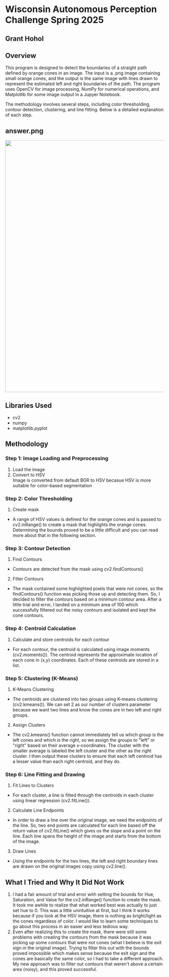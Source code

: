 # Wisconsin Autonomous Perception Challenge Spring 2025
## Grant Hohol

## Overview
This program is designed to detect the boundaries of a straight path defined by orange cones in an image. The input is a .png image containing small orange cones, and the output is the same image with lines drawn to represent the estimated left and right boundaries of the path. The program uses OpenCV for image processing, NumPy for numerical operations, and Matplotlib for some image output in a Jupyer Notebook.

The methodology involves several steps, including color thresholding, contour detection, clustering, and line fitting. Below is a detailed explanation of each step.

## answer.png
<img src="answer.png" width="600" height="800">

## Libraries Used
- cv2
- numpy
- matplotlib.pyplot

## Methodology
### Step 1: Image Loading and Preprocessing
1. Load the image
2. Convert to HSV  
Image is converted from default BGR to HSV becasue HSV is more suitable for color-based segmentation

### Step 2: Color Thresholding
1. Create mask
- A range of HSV values is defined for the orange cones and is passed to cv2.inRange() to create a mask that highlights the orange cones. Determining the bounds proved to be a little difficult and you can read more about that in the following section.

### Step 3: Contour Detection
1. Find Contours
- Contours are detected from the mask using cv2.findContours()
2. Filter Contours
- The mask contained some highlighted pixels that were not cones, so the findContours() function was picking those up and detecting them. So, I decided to filter the contours based on a minimum contour area. After a little trial and error, I landed on a minimum area of 100 which successfully filtered out the noisy contours and isolated and kept the cone contours. 

### Step 4: Centroid Calculation
1. Calculate and store centroids for each contour
- For each contour, the centroid is calculated using image moments (cv2.moments()). The centroid represents the approximate location of each cone in (x,y) coordinates. Each of these centroids are stored in a list.

### Step 5: Clustering (K-Means)
1. K-Means Clustering
- The centroids are clustered into two groups using K-means clustering (cv2.kmeans()). We can set 2 as our number of clusters parameter because we want two lines and know the cones are in two left and right groups.
2. Assign Clusters
- The cv2.kmeans() function cannot immediately tell us which group is the left cones and which is the right, so we assign the groups to "left" or "right" based on their average x-coordinates. The cluster with the smaller average is labeled the left cluster and the other as the right cluster. I then output these clusters to ensure that each left centroid has a lesser value than each right centroid, and they do. 

### Step 6: Line Fitting and Drawing 
1. Fit Lines to Clusters
- For each cluster, a line is fitted through the centroids in each cluster using linear regression (cv2.fitLine()).
2. Calculate Line Endpoints
- In order to draw a line over the original image, we need the endpoints of the line. So, two end points are calculated for each line based off the return value of cv2.fitLine() which gives us the slope and a point on the line. Each line spans the height of the image and starts from the bottom of the image. 
3. Draw Lines
- Using the endpoints for the two lines, the left and right boundary lines are drawn on the original images copy using cv2.line().


## What I Tried and Why It Did Not Work
1. I had a fair amount of trial and error with setting the bounds for Hue, Saturation, and Value for the cv2.inRange() function to create the mask. It took me awhile to realize that what worked best was actually to just set hue to 0. This was a little unintuitive at first, but I think it works because if you look at the HSV image, there is nothing as bright/light as the cones regardless of color. I would like to learn some techniques to go about this process in an easier and less tedious way. 
2. Even after realizing this to create the mask, there were still some problems with creating the contours from the mask because it was picking up some contours that were not cones (what I believe is the exit sign in the original image). Trying to filter this out with the bounds proved impossible which makes sense because the exit sign and the cones are basically the same color, so I had to take a different approach. My new approach was to filter out contours that weren't above a certain area (noisy), and this proved successful. 